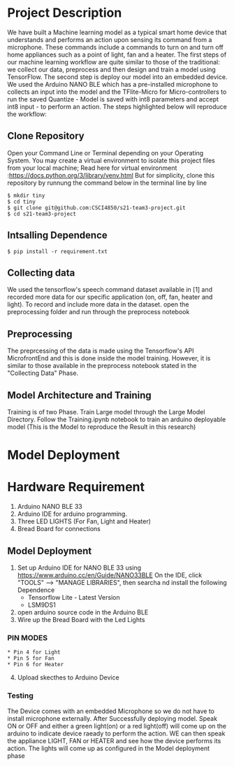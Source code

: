 
# Project Description

We have built a Machine learning model as a typical smart home device that understands and performs an action upon sensing its command from a microphone. These commands include a commands to turn on and turn off home appliances such as a point of light, fan and a heater. The first steps of our machine learning workflow are quite similar to those of the traditional: we collect our data, preprocess and then design and train a model using TensorFlow. The second step is deploy our model into an embedded device. We used the Arduino NANO BLE which has a pre-installed microphone to collects an input into the model and the TFlite-Micro for Micro-controllers to run the saved Quantize - Model is saved with int8 parameters and accept int8 input - to perform an action.
The steps highlighted below will reproduce the workflow:
## Clone Repository
Open your Command Line or Terminal depending on your Operating System. You may create a virtual environment to isolate this project files from your local machine;
Read here for virtual environment :https://docs.python.org/3/library/venv.html
But for simplicity, clone this repository by runnung the command below in the terminal line by line
```
$ mkdir tiny
$ cd tiny
$ git clone git@github.com:CSCI4850/s21-team3-project.git
$ cd s21-team3-project
```
## Intsalling Dependence
```
$ pip install -r requirement.txt
```

## Collecting data
We used the tensorflow's speech command dataset available in [1] and recorded more data for our specific application (on, off, fan, heater and light). To record and include more data in the dataset. open the preprocessing folder and run through the preprocess notebook
## Preprocessing
The preprcessing of the data is made using the Tensorflow's API MicrofrontEnd and this is done inside the model training. However, it is similar to those available in the preprocess notebook stated in the "Collecting Data" Phase.

## Model Architecture and Training
Training is of two Phase. Train Large model through the Large Model Directory.
Follow the Training.ipynb notebook to train an arduino deployable model (This is the Model to reproduce the Result in this research)

# Model Deployment
# Hardware Requirement
1. Arduino NANO BLE 33
2. Arduino IDE for arduino programming. 
3. Three LED LIGHTS (For Fan, Light and Heater)
4. Bread Board for connections

## Model Deployment
1. Set up Arduino IDE  for NANO BLE 33 using https://www.arduino.cc/en/Guide/NANO33BLE
    On the IDE, click "TOOLS" --> "MANAGE LIBRARIES", then searcha nd install the following Dependence
    * Tensorflow Lite - Latest Version
    * LSM9DS1
2. open arduino source code in the Arduino BLE
3. Wire up the Bread Board with the Led Lights
  ### PIN MODES
    * Pin 4 for Light
    * Pin 5 for Fan
    * Pin 6 for Heater
 4. Upload skecthes to Arduino Device
 
 ### Testing
 The Device comes with an embedded Microphone so we do not have to install microphone externally. After Successfully deploying model. Speak ON or OFF and either a green light(on) or a red light(off) will come up on the arduino to indicate device raeady to perform the action. WE can then speak the appliance LIGHT, FAN or HEATER and see how the device performs its action. The lights will come up as configured in the Model deployment phase
